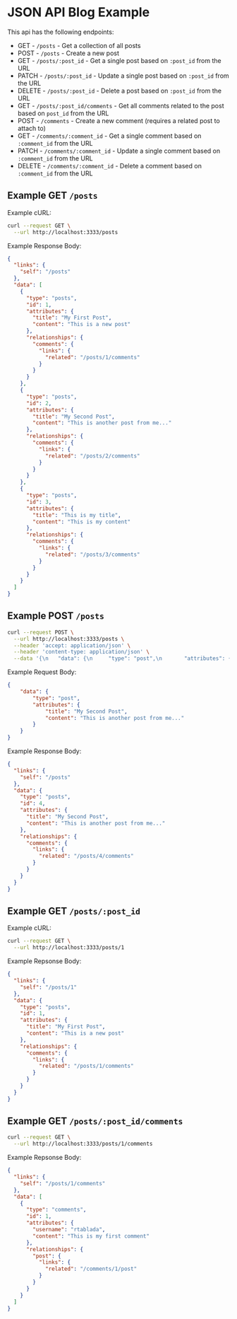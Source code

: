 # JSON API Blog Example

This api has the following endpoints:

* GET - `/posts` - Get a collection of all posts
* POST - `/posts` - Create a new post
* GET - `/posts/:post_id` - Get a single post based on `:post_id` from the URL
* PATCH - `/posts/:post_id` - Update a single post based on `:post_id` from the URL
* DELETE - `/posts/:post_id` - Delete a post based on `:post_id` from the URL
* GET - `/posts/:post_id/comments` - Get all comments related to the post based on `post_id` from the URL
* POST - `/comments` - Create a new comment (requires a related post to attach to)
* GET - `/comments/:comment_id` - Get a single comment based on `:comment_id` from the URL
* PATCH - `/comments/:comment_id` - Update a single comment based on `:comment_id` from the URL
* DELETE - `/comments/:comment_id` - Delete a comment based on `:comment_id` from the URL

## Example GET `/posts`

Example cURL:

```bash
curl --request GET \
  --url http://localhost:3333/posts
```

Example Response Body:

```json
{
  "links": {
    "self": "/posts"
  },
  "data": [
    {
      "type": "posts",
      "id": 1,
      "attributes": {
        "title": "My First Post",
        "content": "This is a new post"
      },
      "relationships": {
        "comments": {
          "links": {
            "related": "/posts/1/comments"
          }
        }
      }
    },
    {
      "type": "posts",
      "id": 2,
      "attributes": {
        "title": "My Second Post",
        "content": "This is another post from me..."
      },
      "relationships": {
        "comments": {
          "links": {
            "related": "/posts/2/comments"
          }
        }
      }
    },
    {
      "type": "posts",
      "id": 3,
      "attributes": {
        "title": "This is my title",
        "content": "This is my content"
      },
      "relationships": {
        "comments": {
          "links": {
            "related": "/posts/3/comments"
          }
        }
      }
    }
  ]
}
```

## Example POST `/posts`

```bash
curl --request POST \
  --url http://localhost:3333/posts \
  --header 'accept: application/json' \
  --header 'content-type: application/json' \
  --data '{\n	"data": {\n		"type": "post",\n		"attributes": {\n			"title": "My Second Post",\n			"content": "This is another post from me..."\n		}\n	}\n}'
```

Example Request Body:

```json
{
	"data": {
		"type": "post",
		"attributes": {
			"title": "My Second Post",
			"content": "This is another post from me..."
		}
	}
}
```

Example Response Body:

```json
{
  "links": {
    "self": "/posts"
  },
  "data": {
    "type": "posts",
    "id": 4,
    "attributes": {
      "title": "My Second Post",
      "content": "This is another post from me..."
    },
    "relationships": {
      "comments": {
        "links": {
          "related": "/posts/4/comments"
        }
      }
    }
  }
}
```

## Example GET `/posts/:post_id`

Example cURL:

```bash
curl --request GET \
  --url http://localhost:3333/posts/1
```

Example Repsonse Body:

```json
{
  "links": {
    "self": "/posts/1"
  },
  "data": {
    "type": "posts",
    "id": 1,
    "attributes": {
      "title": "My First Post",
      "content": "This is a new post"
    },
    "relationships": {
      "comments": {
        "links": {
          "related": "/posts/1/comments"
        }
      }
    }
  }
}
```

## Example GET `/posts/:post_id/comments`

```bash
curl --request GET \
  --url http://localhost:3333/posts/1/comments
```

Example Repsonse Body:

```json
{
  "links": {
    "self": "/posts/1/comments"
  },
  "data": [
    {
      "type": "comments",
      "id": 1,
      "attributes": {
        "username": "rtablada",
        "content": "This is my first comment"
      },
      "relationships": {
        "post": {
          "links": {
            "related": "/comments/1/post"
          }
        }
      }
    }
  ]
}
```
